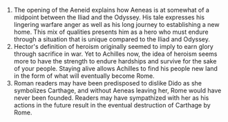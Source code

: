 1. The opening of the Aeneid explains how Aeneas is at somewhat of a midpoint between the Iliad and the Odyssey. His tale expresses his lingering warfare anger as well as his long journey to establishing a new home. This mix of qualities presents him as a hero who must endure through a situation that is unique compared to the Iliad and Odyssey.
2. Hector's definition of heroism originally seemed to imply to earn glory through sacrifice in war. Yet to Achilles now, the idea of heroism seems more to have the strength to endure hardships and survive for the sake of your people. Staying alive allows Achilles to find his people new land in the form of what will eventually become Rome.
3. Roman readers may have been predisposed to dislike Dido as she symbolizes Carthage, and without Aeneas leaving her, Rome would have never been founded. Readers may have sympathized with her as his actions in the future result in the eventual destruction of Carthage by Rome.